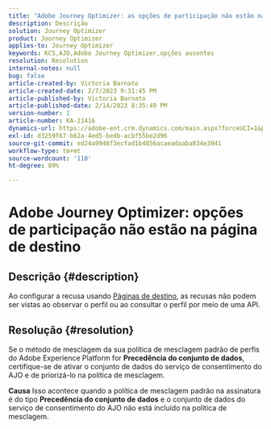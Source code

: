 ```yaml
---
title: "Adobe Journey Optimizer: as opções de participação não estão na página de aterrissagem"
description: Descrição
solution: Journey Optimizer
product: Journey Optimizer
applies-to: Journey Optimizer
keywords: KCS,AJO,Adobe Journey Optimizer,opções ausentes
resolution: Resolution
internal-notes: null
bug: false
article-created-by: Victoria Barnato
article-created-date: 2/7/2023 9:31:45 PM
article-published-by: Victoria Barnato
article-published-date: 2/14/2023 8:35:49 PM
version-number: 1
article-number: KA-21416
dynamics-url: https://adobe-ent.crm.dynamics.com/main.aspx?forceUCI=1&pagetype=entityrecord&etn=knowledgearticle&id=1b9b39cf-2ea7-ed11-aad1-6045bd0065f9
exl-id: d3259f67-b62a-4ed5-bedb-acbf55be2d96
source-git-commit: ed24a9948f3ecfad1b4856acaeadaaba834e3941
workflow-type: tm+mt
source-wordcount: '110'
ht-degree: 89%

---
```


# Adobe Journey Optimizer: opções de participação não estão na página de destino

## Descrição {#description}

Ao configurar a recusa usando [Páginas de destino](https://experienceleague.adobe.com/docs/journey-optimizer/using/landing-pages/lp-use-cases.html?lang=pt-BR), as recusas não podem ser vistas ao observar o perfil ou ao consultar o perfil por meio de uma API.

## Resolução {#resolution}


Se o método de mesclagem da sua política de mesclagem padrão de perfis do Adobe Experience Platform for <b>Precedência do conjunto de dados</b>, certifique-se de ativar o conjunto de dados do serviço de consentimento do AJO e de priorizá-lo na política de mesclagem.


<b>Causa</b>
Isso acontece quando a política de mesclagem padrão na assinatura é do tipo <b>Precedência do conjunto de dados</b> e o conjunto de dados do serviço de consentimento do AJO não está incluído na política de mesclagem.
